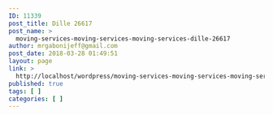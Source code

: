 ```yaml
---
ID: 11339
post_title: Dille 26617
post_name: >
  moving-services-moving-services-moving-services-dille-26617
author: mrgabonijeff@gmail.com
post_date: 2018-03-28 01:49:51
layout: page
link: >
  http://localhost/wordpress/moving-services-moving-services-moving-services-dille-26617/
published: true
tags: [ ]
categories: [ ]
---
```

